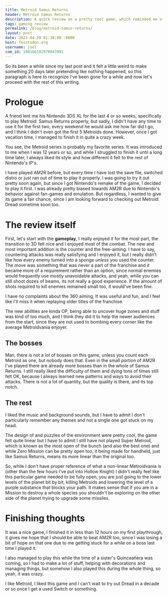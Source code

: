 ```yaml
---
title: Metroid Samus Returns 
header: Metroid Samus Returns 
description: A quick review on a pretty cool game, which reminded me of how much I like this franchise
tags: gaming review 
permalink: /blog/metroid-samus-returns/
layout: post
date: 2022-04-20 01:30:08 -0600
host: fosstodon.org
username: joel
com_id: 108166102970047091
---
```


So its been a while since my last post and it felt a little weird to make something 20 days later pretending like nothing happened, so this paragraph is here to recognize I've been gone for a while and now let's proceed with the rest of this writing.

# Prologue

A friend lent me his Nintendo 3DS XL for the last 4 or so weeks, specifically to play Metroid: Samus Returns properly, but sadly, I didn't have any time to use it for the first two, every weekend he would ask me how far did I go, and I think I didn't even got the first 5 Metroids done. However, once I got vacation time, I managed to finish it in quite a crazy week.

You see, the Metroid series is probably my favorite series. It was introduced to me when I was 12 years or so, and while I struggled to finish it until a long time later, I always liked its style and how different it felt to the rest of Nintendo's IP's.

I have played AM2R before, but every time I have lost the save file, switched distro or just ran out of time to play it properly. I was going to try it out pretty soon again, but since I got Nintendo's remake of the game, I decided to play it first. I was already pretty biased towards AM2R due to Nintendo's behavior against fan-games and emulation. But regardless, I wanted to give its game a fair chance, since I am looking forward to checking out Metroid: Dread sometime soon too.

# The review itself

First, let's start with the **gameplay**, I really enjoyed it for the most part, the transition to 3D felt nice and I enjoyed most of the combat. The new and most important addition is the counter and the free-aiming. I have to say, countering attacks was really satisfying and I enjoyed it, but I really didn't like how every enemy turned into a sponge *unless* you used the counter. The move was something that was never a part of the franchise and it became more of a requirement rather than an option, since normal enemies would frequently use mostly unavoidable attacks, and yeah, while you can still shoot dozes of beams, its not really a good experience. If the amount of shots required to kill enemies remained small too, it would've been fine.

I have no complaints about the 360 aiming, It was useful and fun, and I feel like I'll miss it when replaying older titles of the franchise. 

The new abilities are kinda OP, being able to uncover huge zones and stuff was kind of too much, and I think they did it to help the newer audiences from the start, since they are not used to bombing every corner like the average Metroidvania enjoyer.

## The bosses

Man, there is not a lot of bosses on this game, unless you count each Metroid as one, but nobody does that. Even in the small portion of AM2R I've played there are already more bosses than in the whole of Samus Returns. I still really liked the difficulty of them and dying tons of times still felt OK, because I always learned new patterns and ways to avoid their attacks. There is not a lot of quantity, but the quality is there, and its top notch.

## The rest

I liked the music and background sounds, but I have to admit I don't particularly remember any themes and not a single one got stuck on my head.

The design of and puzzles of the environment were pretty cool, the game felt quite linear but I have to admit I still have not played Super Metroid, which is known as the most open of the bunch (and also the best one) and while Zero Mission can be pretty open too, it being made for handheld, just like Samus Returns, means its more linear than the original too. 

So, while I don't have proper reference of what a non-linear Metroidvania is (other than the few hours I've put into Hollow Knight) I didn't really feel like this particular game needed to be fully open, you are just going to the lower levels of the planet bit by bit, killing Metroids and lowering the level of a purple substance that blocks your path. It makes sense that if you are in a Mission to destroy a whole species you shouldn't be exploring on the other side of the planet trying to upgrade some missiles.

# Finishing thoughts

It was a nice game, I finished it in less than 12 hours on my first playthrough, it gives me hope that I should be able to beat AM2R too, since I was losing a bit of hope on that one due to me getting stuck for a while on a boss last time I played it.

I also managed to play this while the time of a sister's Quinceañera was coming, so I had to make a lot of stuff, helping with decorations and managing things, but somehow I also played this during the whole thing, so yeah, it was crazy.

I like Metroid, I liked this game and I can't wait to try out Dread in a decade or so once I get a used Switch or something.


